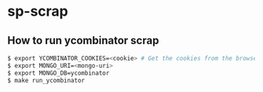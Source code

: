 # sp-scrap

## How to run ycombinator scrap

```bash
$ export YCOMBINATOR_COOKIES=<cookie> # Get the cookies from the browser and export it to the environment variable
$ export MONGO_URI=<mongo-uri>
$ export MONGO_DB=ycombinator
$ make run_ycombinator
```
